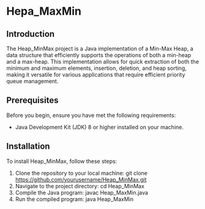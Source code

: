 # Hepa_MaxMin

## Introduction
The Heap_MinMax project is a Java implementation of a Min-Max Heap, 
a data structure that efficiently supports the operations of both a min-heap and a max-heap. 
This implementation allows for quick extraction of both the minimum and maximum elements, insertion, deletion, and heap sorting, making it versatile for various applications that require efficient priority queue management.

## Prerequisites
Before you begin, ensure you have met the following requirements:
- Java Development Kit (JDK) 8 or higher installed on your machine.

## Installation
To install Heap_MinMax, follow these steps:
1. Clone the repository to your local machine: git clone https://github.com/yourusername/Heap_MinMax.git
2. Navigate to the project directory: cd Heap_MinMax
3. Compile the Java program: javac Heap_MaxMin.java
4. Run the compiled program: java Heap_MaxMin
